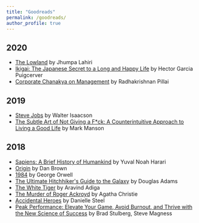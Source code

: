 ```yaml
---
title: "Goodreads"
permalink: /goodreads/
author_profile: true
---
```



2020
----
* [The Lowland](https://www.goodreads.com/en/book/show/17262100-the-lowland) by Jhumpa Lahiri
* [Ikigai: The Japanese Secret to a Long and Happy Life](https://www.goodreads.com/book/show/40534545-ikigai?from_search=true&from_srp=true&qid=VXVULA6iwJ&rank=1) by  Hector Garcia Puigcerver
* [Corporate Chanakya on Management](https://www.goodreads.com/book/show/22240467-corporate-chanakya-on-management?ac=1&from_search=true&qid=4PbpJD4pvg&rank=1) by Radhakrishnan Pillai

2019
----
* [Steve Jobs](https://www.goodreads.com/book/show/11084145-steve-jobs?ac=1&from_search=true) by Walter Isaacson
* [The Subtle Art of Not Giving a F\*ck: A Counterintuitive Approach to Living a Good Life](https://www.goodreads.com/book/show/28257707-the-subtle-art-of-not-giving-a-f-ck?ac=1&from_search=true) by Mark Manson


2018
-----
* [Sapiens: A Brief History of Humankind](https://www.goodreads.com/book/show/23692271-sapiens) by Yuval Noah Harari
* [Origin](https://www.goodreads.com/book/show/32283133-origin) by Dan Brown
* [1984](https://www.goodreads.com/book/show/40961427-1984?from_search=true) by George Orwell
* [The Ultimate Hitchhiker's Guide to the Galaxy](https://www.goodreads.com/book/show/13.The_Ultimate_Hitchhiker_s_Guide_to_the_Galaxy?from_search=true) by Douglas Adams
* [The White Tiger](https://www.goodreads.com/book/show/1768603.The_White_Tiger?from_search=true) by Aravind Adiga
* [The Murder of Roger Ackroyd](https://www.goodreads.com/book/show/16328.The_Murder_of_Roger_Ackroyd?ac=1&from_search=true) by Agatha Christie
* [Accidental Heroes](https://www.goodreads.com/book/show/35518466-accidental-heroes?from_search=true) by Danielle Steel
* [Peak Performance: Elevate Your Game, Avoid Burnout, and Thrive with the New Science of Success](https://www.goodreads.com/book/show/31450959-peak-performance?from_search=true) by Brad Stulberg,  Steve Magness


